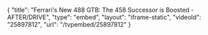 {
    "title": "Ferrari's New 488 GTB: The 458 Successor is Boosted - AFTER\/DRIVE",
    "type": "embed",
    "layout": "iframe-static",
    "videoId": "25897812",
    "url": "\/tvpembed\/25897812"
}